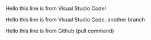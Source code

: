 Hello this line is from Visual Studio Code!

Hello this line is from Visual Studio Code, another branch

Hello this line is from Github (pull command)
